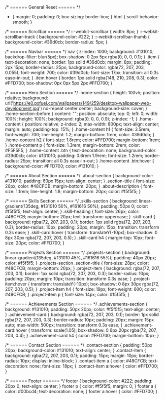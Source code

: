 /* ====== General Reset ====== */
* {
    margin: 0;
    padding: 0;
    box-sizing: border-box;
}
html { 
    scroll-behavior: smooth;
}

/* ====== Scrollbar ====== */
::-webkit-scrollbar { width: 8px; }
::-webkit-scrollbar-track { background-color: #222; }
::-webkit-scrollbar-thumb {
    background-color: #39d0cb;
    border-radius: 5px;
}

/* ====== Navbar ====== */
nav {
    z-index: 1000;
    background: #131010;
    backdrop-filter: blur(5px);
    box-shadow: 0 2px 5px rgba(0, 0, 0, 0.1);
}
.item {
    text-decoration: none;
    border: 1px solid #39d0cb;
    margin: 8px;
    padding: 2px 15px;
    border-radius: 25px;
    background-color: rgba(72, 207, 203, 0.055);
    font-weight: 700;
    color: #39d0cb;
    font-size: 17px;
    transition: all 0.3s ease-in-out;
}
.item:hover {
    border: 1px solid rgba(148, 210, 208, 0.3);
    color: #FFD700;
    box-shadow: 0px 0px 5px 2px #FFD700;
}

/* ====== Hero Section ====== */
.home-section {
    height: 100vh;
    position: relative;
    background: url('https://e0.pxfuel.com/wallpapers/149/259/desktop-wallpaper-web-development.jpg') no-repeat center center;
    background-size: cover;
}
.home-section::before {
    content: "";
    position: absolute;
    top: 0; left: 0;
    width: 100%; height: 100%;
    background: rgba(0, 0, 0, 0.9);
    z-index: -1;
}
.home-content {
    position: relative;
    z-index: 2;
    max-width: 800px;
    text-align: center;
    margin: auto;
    padding-top: 15%;
}
.home-content h1 {
    font-size: 3.5rem;
    font-weight: 700;
    line-height: 1.2;
    margin-bottom: 1rem;
    color: #39d0cb;
}
.home-content h2 {
    font-size: 1.8rem;
    color: #FFD700;
    margin-bottom: 1rem;
}
.home-content p {
    font-size: 1.3rem;
    margin-bottom: 2rem;
    color: #F5F5F5;
}
.home-content .btn {
    text-decoration: none;
    background-color: #39d0cb;
    color: #131010;
    padding: 0.6rem 1.9rem;
    font-size: 1.2rem;
    border-radius: 25px;
    transition: all 0.3s ease-in-out;
}
.home-content .btn:hover {
    background-color: #FFD700;
    color: #131010;
}

/* ====== About Section ====== */
.about-section {
    background-color: #131010;
    padding: 60px 15px;
    text-align: center;
}
.section-title {
    font-size: 26px;
    color: #48CFCB;
    margin-bottom: 20px;
}
.about-description {
    font-size: 1.1rem;
    line-height: 1.8;
    margin-bottom: 20px;
    color: #f5f5f5;
}

/* ====== Skills Section ====== */
.skills-section {
    background: linear-gradient(135deg, #131010 50%, #161616 50%);
    padding: 50px 0;
    color: #f5f5f5;
    text-align: center;
}
.skill-heading {
    font-size: 26px;
    color: #48CFCB;
    margin-bottom: 20px;
    text-transform: uppercase;
}
.skill-card {
    background: rgba(72, 207, 203, 0.1);
    border: 1px solid rgba(72, 207, 203, 0.3);
    border-radius: 10px;
    padding: 20px;
    margin: 15px;
    transition: transform 0.3s ease;
}
.skill-card:hover {
    transform: translateY(-10px);
    box-shadow: 0 8px 30px rgba(72, 207, 203, 0.5);
}
.skill-card h4 {
    margin-top: 10px;
    font-size: 20px;
    color: #FFD700;
}

/* ====== Projects Section ====== */
.projects-section {
    background: linear-gradient(135deg, #131010 45%, #161616 55%);
    padding: 40px 20px;
    color: #f5f5f5;
}
.projects-section .section-title {
    font-size: 28px;
    color: #48CFCB;
    margin-bottom: 20px;
}
.project-item {
    background: rgba(72, 207, 203, 0.1);
    border: 1px solid rgba(72, 207, 203, 0.3);
    border-radius: 10px;
    padding: 20px;
    margin: 10px;
    transition: transform 0.3s ease;
}
.project-item:hover {
    transform: translateY(-10px);
    box-shadow: 0 8px 30px rgba(72, 207, 203, 0.5);
}
.project-item h4 {
    font-size: 19px;
    font-weight: 600;
    color: #48CFCB;
}
.project-item p {
    font-size: 14px;
    color: #f5f5f5;
}

/* ====== Achievements Section ====== */
.achievements-section {
    background: #131010;
    padding: 50px 20px;
    color: #f5f5f5;
    text-align: center;
}
.achievement-card {
    background: rgba(72, 207, 203, 0.1);
    border: 1px solid rgba(72, 207, 203, 0.3);
    border-radius: 10px;
    padding: 20px;
    margin: 15px auto;
    max-width: 500px;
    transition: transform 0.3s ease;
}
.achievement-card:hover {
    transform: scale(1.05);
    box-shadow: 0 6px 20px rgba(72, 207, 203, 0.4);
}
.achievement-card h4 {
    color: #FFD700;
    margin-bottom: 10px;
}

/* ====== Contact Section ====== */
.contact-section {
    padding: 50px 20px;
    background-color: #131010;
    text-align: center;
}
.contact-item {
    background: rgba(72, 207, 203, 0.1);
    padding: 15px;
    margin: 10px;
    border-radius: 10px;
    display: inline-block;
}
.contact-item a {
    color: #48CFCB;
    text-decoration: none;
    font-size: 18px;
}
.contact-item a:hover {
    color: #FFD700;
}

/* ====== Footer ====== */
footer {
    background-color: #222;
    padding: 20px 0;
    text-align: center;
}
footer p { color: #f5f5f5; margin: 0; }
footer a { color: #00bcd4; text-decoration: none; }
footer a:hover { color: #FFD700; }
